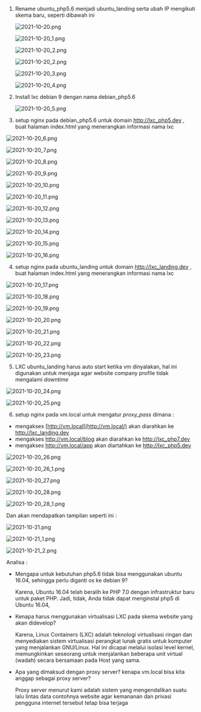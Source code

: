 1. Rename ubuntu_php5.6 menjadi ubuntu_landing serta ubah IP mengikuti skema baru, seperti dibawah ini

    ![2021-10-20.png](https://github.com/acid99/Sistem-Administrasi-Server/blob/main/assets/laprak1/no1/2021-10-20.png?raw=true)

    

    ![2021-10-20_1.png](https://github.com/acid99/Sistem-Administrasi-Server/blob/main/assets/laprak1/no1/2021-10-20_1.png?raw=true)

    

    ![2021-10-20_2.png](https://github.com/acid99/Sistem-Administrasi-Server/blob/main/assets/laprak1/no1/2021-10-20_2.png?raw=true)

    

    ![2021-10-20_2.png](https://github.com/acid99/Sistem-Administrasi-Server/blob/main/assets/laprak1/no1/2021-10-20_2.png?raw=true)

    
    
    ![2021-10-20_3.png](https://github.com/acid99/Sistem-Administrasi-Server/blob/main/assets/laprak1/no1/2021-10-20_3.png?raw=true)
    
    
    
    ![2021-10-20_4.png](https://github.com/acid99/Sistem-Administrasi-Server/blob/main/assets/laprak1/no1/2021-10-20_4.png?raw=true)
    
2. Install lxc debian 9 dengan nama debian_php5.6

   ![2021-10-20_5.png](https://github.com/acid99/Sistem-Administrasi-Server/blob/main/assets/laprak1/no2/2021-10-20_5.png?raw=true)

3. setup nginx pada debian_php5.6 untuk domain http://lxc_php5.dev , buat halaman index.html yang menerangkan informasi nama lxc

![2021-10-20_6.png](https://github.com/acid99/Sistem-Administrasi-Server/blob/main/assets/laprak1/no3/2021-10-20_6.png?raw=true)

![2021-10-20_7.png](https://github.com/acid99/Sistem-Administrasi-Server/blob/main/assets/laprak1/no3/2021-10-20_7.png?raw=true)

![2021-10-20_8.png](https://github.com/acid99/Sistem-Administrasi-Server/blob/main/assets/laprak1/no3/2021-10-20_8.png?raw=true) 

![2021-10-20_9.png](https://github.com/acid99/Sistem-Administrasi-Server/blob/main/assets/laprak1/no3/2021-10-20_9.png?raw=true) 

![2021-10-20_10.png](https://github.com/acid99/Sistem-Administrasi-Server/blob/main/assets/laprak1/no3/2021-10-20_10.png?raw=true) 

![2021-10-20_11.png](https://github.com/acid99/Sistem-Administrasi-Server/blob/main/assets/laprak1/no3/2021-10-20_11.png?raw=true) 

![2021-10-20_12.png](https://github.com/acid99/Sistem-Administrasi-Server/blob/main/assets/laprak1/no3/2021-10-20_12.png?raw=true) 

![2021-10-20_13.png](https://github.com/acid99/Sistem-Administrasi-Server/blob/main/assets/laprak1/no3/2021-10-20_13.png?raw=true)  

![2021-10-20_14.png](https://github.com/acid99/Sistem-Administrasi-Server/blob/main/assets/laprak1/no3/2021-10-20_14.png?raw=true) 

 ![2021-10-20_15.png](https://github.com/acid99/Sistem-Administrasi-Server/blob/main/assets/laprak1/no3/2021-10-20_15.png?raw=true) 

![2021-10-20_16.png](https://github.com/acid99/Sistem-Administrasi-Server/blob/main/assets/laprak1/no3/2021-10-20_16.png?raw=true) 

 

4. setup nginx pada ubuntu_landing untuk domain http://lxc_landing.dev , buat halaman index.html yang menerangkan informasi nama lxc

![2021-10-20_17.png](https://github.com/acid99/Sistem-Administrasi-Server/blob/main/assets/laprak1/no4/2021-10-20_17.png?raw=true) 

![2021-10-20_18.png](https://github.com/acid99/Sistem-Administrasi-Server/blob/main/assets/laprak1/no4/2021-10-20_18.png?raw=true) 

![2021-10-20_19.png](https://github.com/acid99/Sistem-Administrasi-Server/blob/main/assets/laprak1/no4/2021-10-20_19.png?raw=true) 

![2021-10-20_20.png](https://github.com/acid99/Sistem-Administrasi-Server/blob/main/assets/laprak1/no4/2021-10-20_20.png?raw=true) 

![2021-10-20_21.png](https://github.com/acid99/Sistem-Administrasi-Server/blob/main/assets/laprak1/no4/2021-10-20_21.png?raw=true) 

![2021-10-20_22.png](https://github.com/acid99/Sistem-Administrasi-Server/blob/main/assets/laprak1/no4/2021-10-20_22.png?raw=true) 

![2021-10-20_23.png](https://github.com/acid99/Sistem-Administrasi-Server/blob/main/assets/laprak1/no4/2021-10-20_23.png?raw=true) 

  

5. LXC ubuntu_landing harus auto start ketika vm dinyalakan, hal ini digunakan untuk menjaga agar website company profile tidak mengalami *downtime*

 ![2021-10-20_24.png](https://github.com/acid99/Sistem-Administrasi-Server/blob/main/assets/laprak1/no5/2021-10-20_24.png?raw=true) 

![2021-10-20_25.png](https://github.com/acid99/Sistem-Administrasi-Server/blob/main/assets/laprak1/no5/2021-10-20_25.png?raw=true) 



6. setup nginx pada vm.local untuk mengatur *proxy_pass* dimana :

- mengakses [http://vm.local](http://vm.local/) akan diarahkan ke http://lxc_landing.dev
- mengakses http://vm.local/blog akan diarahkan ke http://lxc_php7.dev
- mengakses http://vm.local/app akan diartahkan ke http://lxc_php5.dev

 ![2021-10-20_26.png](https://github.com/acid99/Sistem-Administrasi-Server/blob/main/assets/laprak1/no6/2021-10-20_26.png?raw=true) 

![2021-10-20_26_1.png](https://github.com/acid99/Sistem-Administrasi-Server/blob/main/assets/laprak1/no6/2021-10-20_26_1.png?raw=true) 

![2021-10-20_27.png](https://github.com/acid99/Sistem-Administrasi-Server/blob/main/assets/laprak1/no6/2021-10-20_27.png?raw=true) 

![2021-10-20_28.png](https://github.com/acid99/Sistem-Administrasi-Server/blob/main/assets/laprak1/no6/2021-10-20_28.png?raw=true) 

![2021-10-20_28_1.png](https://github.com/acid99/Sistem-Administrasi-Server/blob/main/assets/laprak1/no6/2021-10-20_28_1.png?raw=true) 



Dan akan mendapatkan tampilan seperti ini : 

 ![2021-10-21.png](https://github.com/acid99/Sistem-Administrasi-Server/blob/main/assets/laprak1/no6/2021-10-21.png?raw=true) 

![2021-10-21_1.png](https://github.com/acid99/Sistem-Administrasi-Server/blob/main/assets/laprak1/no6/2021-10-21_1.png?raw=true) 

![2021-10-21_2.png](https://github.com/acid99/Sistem-Administrasi-Server/blob/main/assets/laprak1/no6/2021-10-21_2.png?raw=true) 



Analisa :

* Mengapa untuk kebutuhan php5.6 tidak bisa menggunakan ubuntu 16.04, sehingga perlu diganti os ke debian 9? 

  Karena, Ubuntu 16.04 telah beralih ke PHP 7.0 dengan infrastruktur baru untuk paket PHP. Jadi, tidak, Anda tidak dapat menginstal php5 di Ubuntu 16.04, 

* Kenapa harus menggunakan virtualisasi LXC pada skema website yang akan didevelop?

  Karena, Linux Containers (LXC) adalah teknologi virtualisasi ringan dan menyediakan sistem virtualisasi perangkat lunak gratis untuk komputer yang menjalankan GNU/Linux. Hal ini dicapai melalui isolasi level kernel, memungkinkan seseorang untuk menjalankan beberapa unit virtual (wadah) secara bersamaan pada Host yang sama.

* Apa yang dimaksud dengan proxy server? kenapa vm.local bisa kita anggap sebagai proxy server?

  Proxy server menurut kami adalah sistem yang mengendalikan suatu lalu lintas data contohnya website agar kemananan dan privasi pengguna internet tersebut tetap bisa terjaga 